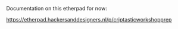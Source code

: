 Documentation on this etherpad for now:

https://etherpad.hackersanddesigners.nl/p/criptasticworkshopprep
